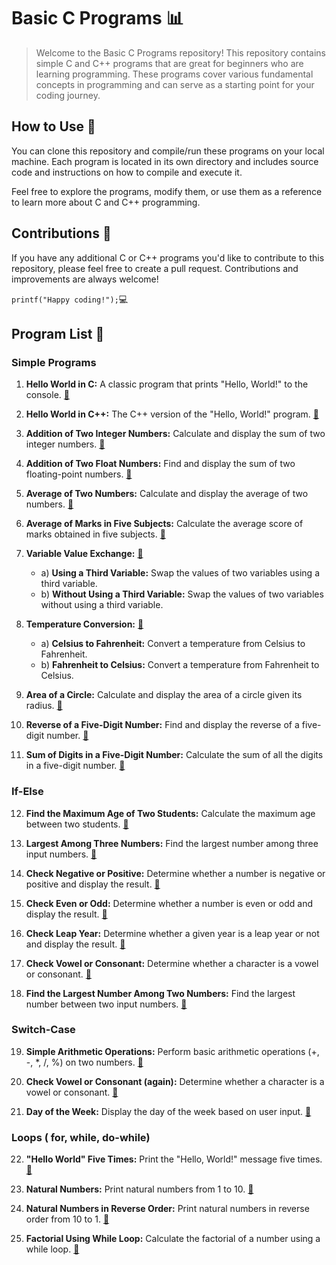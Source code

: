 # Basic C Programs :bar_chart:

> Welcome to the Basic C Programs repository! This repository contains simple C and C++ programs that are great for beginners who are learning programming. These programs cover various fundamental concepts in programming and can serve as a starting point for your coding journey.

## How to Use :notebook_with_decorative_cover:

You can clone this repository and compile/run these programs on your local machine. Each program is located in its own directory and includes source code and instructions on how to compile and execute it.

Feel free to explore the programs, modify them, or use them as a reference to learn more about C and C++ programming.

## Contributions :love_letter: 

If you have any additional C or C++ programs you'd like to contribute to this repository, please feel free to create a pull request. Contributions and improvements are always welcome!

```printf("Happy coding!");```:computer:

## Program List :bookmark_tabs:

### Simple Programs 

1. **Hello World in C:** A classic program that prints "Hello, World!" to the console. [:page_facing_up:](easy_programs/helloWorld.c)

2. **Hello World in C++:** The C++ version of the "Hello, World!" program. [:page_facing_up:](easy_programs/helloWorld.cpp)

3. **Addition of Two Integer Numbers:** Calculate and display the sum of two integer numbers. [:page_facing_up:](easy_programs/intSum.cpp)

4. **Addition of Two Float Numbers:** Find and display the sum of two floating-point numbers. [:page_facing_up:](easy_programs/floatSum.cpp)

5. **Average of Two Numbers:** Calculate and display the average of two numbers. [:page_facing_up:](easy_programs/avgNum.cpp)

6. **Average of Marks in Five Subjects:** Calculate the average score of marks obtained in five subjects. [:page_facing_up:](easy_programs/avgfive.cpp)

7. **Variable Value Exchange:** [:page_facing_up:](easy_programs/swapNum.cpp)
    - a) **Using a Third Variable:** Swap the values of two variables using a third variable.
    - b) **Without Using a Third Variable:** Swap the values of two variables without using a third variable.

8. **Temperature Conversion:** [:page_facing_up:](easy_programs/tempConvert.cpp)
    - a) **Celsius to Fahrenheit:** Convert a temperature from Celsius to Fahrenheit.
    - b) **Fahrenheit to Celsius:** Convert a temperature from Fahrenheit to Celsius.

9. **Area of a Circle:** Calculate and display the area of a circle given its radius. [:page_facing_up:](easy_programs/areaCircle.cpp)

10. **Reverse of a Five-Digit Number:** Find and display the reverse of a five-digit number. [:page_facing_up:](easy_programs/revNum.cpp)

11. **Sum of Digits in a Five-Digit Number:** Calculate the sum of all the digits in a five-digit number. [:page_facing_up:](easy_programs/sumOfDigits.cpp)


### If-Else

12. **Find the Maximum Age of Two Students:** Calculate the maximum age between two students. [:page_facing_up:](if_else/maxAge.cpp)

13. **Largest Among Three Numbers:** Find the largest number among three input numbers. [:page_facing_up:](if_else/largestNum.cpp)

14. **Check Negative or Positive:** Determine whether a number is negative or positive and display the result. [:page_facing_up:](if_else/posNeg.cpp)

15. **Check Even or Odd:** Determine whether a number is even or odd and display the result. [:page_facing_up:](if_else/evenOdd.cpp)

16. **Check Leap Year:** Determine whether a given year is a leap year or not and display the result. [:page_facing_up:](if_else/leapYear.cpp)

17. **Check Vowel or Consonant:** Determine whether a character is a vowel or consonant. [:page_facing_up:](if_else/isVovel.cpp)

18. **Find the Largest Number Among Two Numbers:** Find the largest number between two input numbers. [:page_facing_up:](if_else/twoNum.cpp)

### Switch-Case

19. **Simple Arithmetic Operations:** Perform basic arithmetic operations (+, -, *, /, %) on two numbers. [:page_facing_up:](switch_case/arithmeticCalc.cpp)

20. **Check Vowel or Consonant (again):** Determine whether a character is a vowel or consonant. [:page_facing_up:](switch_case/vovel.cpp)

21. **Day of the Week:** Display the day of the week based on user input. [:page_facing_up:](switch_case/weekDay.cpp)

### Loops ( for, while, do-while)

22. **"Hello World" Five Times:** Print the "Hello, World!" message five times. [:page_facing_up:](loops/helloWorld.cpp)

23. **Natural Numbers:** Print natural numbers from 1 to 10. [:page_facing_up:](loops/naturalNum.cpp)

24. **Natural Numbers in Reverse Order:** Print natural numbers in reverse order from 10 to 1. [:page_facing_up:](loops/revNatural.cpp)

25. **Factorial Using While Loop:** Calculate the factorial of a number using a while loop. [:page_facing_up:](loops/factorial.cpp)
